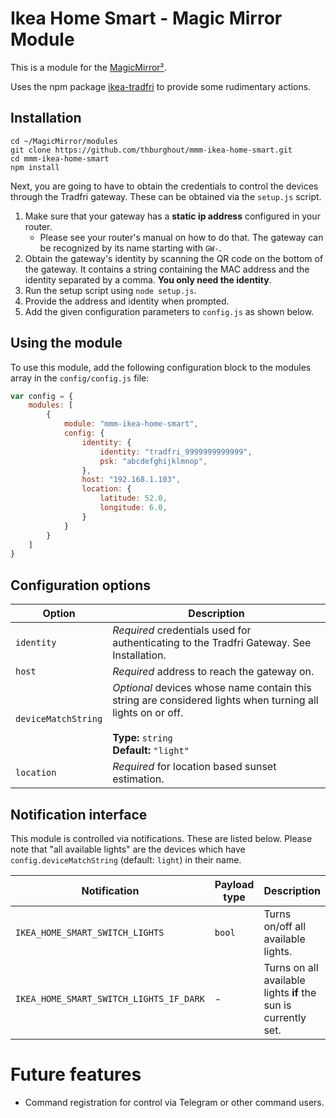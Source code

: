 # Ikea Home Smart - Magic Mirror Module

This is a module for the [MagicMirror²](https://github.com/MichMich/MagicMirror/).

Uses the npm package [ikea-tradfri](https://www.npmjs.com/package/ikea-tradfri) 
to provide some rudimentary actions.

## Installation

```Shell
cd ~/MagicMirror/modules
git clone https://github.com/thburghout/mmm-ikea-home-smart.git
cd mmm-ikea-home-smart
npm install
```

Next, you are going to have to obtain the credentials to control the devices 
through the Tradfri gateway. 
These can be obtained via the `setup.js` script.

1. Make sure that your gateway has a **static ip address** configured in your router.
   * Please see your router's manual on how to do that.
     The gateway can be recognized by its name starting with `GW-`.
2. Obtain the gateway's identity by scanning the QR code on the bottom of the gateway. 
   It contains a string containing the MAC address and the identity separated by a comma. 
   **You only need the identity**.
3. Run the setup script using `node setup.js`.
4. Provide the address and identity when prompted.
5. Add the given configuration parameters to `config.js` as shown below.


## Using the module

To use this module, add the following configuration block to the modules array in the `config/config.js` file:
```js
var config = {
    modules: [
        {
            module: "mmm-ikea-home-smart",
            config: {
                identity: {
                    identity: "tradfri_9999999999999",
                    psk: "abcdefghijklmnop",
                },
                host: "192.168.1.103",
                location: {
                    latitude: 52.0,
                    longitude: 6.0,
                }
            }
        }
    ]
}
```

## Configuration options

| Option     | Description
|------------|-----------
| `identity` | *Required* credentials used for authenticating to the Tradfri Gateway. See Installation.
| `host`     | *Required* address to reach the gateway on.
| `deviceMatchString` | *Optional* devices whose name contain this string are considered lights when turning all lights on or off. <br><br> **Type:** `string`<br>**Default:** `"light"`
| `location` | *Required* for location based sunset estimation.

## Notification interface

This module is controlled via notifications.
These are listed below.
Please note that "all available lights" are the devices which have `config.deviceMatchString`
(default: `light`) in their name.

| Notification | Payload type | Description |
|--------------|--------------|-------------|
| `IKEA_HOME_SMART_SWITCH_LIGHTS` | `bool` | Turns on/off all available lights.
| `IKEA_HOME_SMART_SWITCH_LIGHTS_IF_DARK` | - | Turns on all available lights **if** the sun is currently set. 

# Future features

* Command registration for control via Telegram or other command users. 
